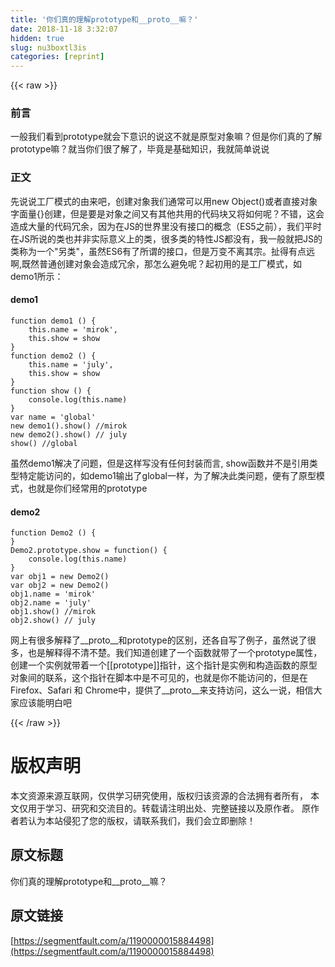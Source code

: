 ```yaml
---
title: '你们真的理解prototype和__proto__嘛？' 
date: 2018-11-18 3:32:07
hidden: true
slug: nu3boxtl3is
categories: [reprint]
---
```


{{< raw >}}
<h3 id="articleHeader0">&#x524D;&#x8A00;</h3><p>&#x4E00;&#x822C;&#x6211;&#x4EEC;&#x770B;&#x5230;prototype&#x5C31;&#x4F1A;&#x4E0B;&#x610F;&#x8BC6;&#x7684;&#x8BF4;&#x8FD9;&#x4E0D;&#x5C31;&#x662F;&#x539F;&#x578B;&#x5BF9;&#x8C61;&#x561B;&#xFF1F;&#x4F46;&#x662F;&#x4F60;&#x4EEC;&#x771F;&#x7684;&#x4E86;&#x89E3;prototype&#x561B;&#xFF1F;&#x5C31;&#x5F53;&#x4F60;&#x4EEC;&#x5F88;&#x4E86;&#x89E3;&#x4E86;&#xFF0C;&#x6BD5;&#x7ADF;&#x662F;&#x57FA;&#x7840;&#x77E5;&#x8BC6;&#xFF0C;&#x6211;&#x5C31;&#x7B80;&#x5355;&#x8BF4;&#x8BF4;</p><h3 id="articleHeader1">&#x6B63;&#x6587;</h3><p>&#x5148;&#x8BF4;&#x8BF4;&#x5DE5;&#x5382;&#x6A21;&#x5F0F;&#x7684;&#x7531;&#x6765;&#x5427;&#xFF0C;&#x521B;&#x5EFA;&#x5BF9;&#x8C61;&#x6211;&#x4EEC;&#x901A;&#x5E38;&#x53EF;&#x4EE5;&#x7528;new Object()&#x6216;&#x8005;&#x76F4;&#x63A5;&#x5BF9;&#x8C61;&#x5B57;&#x9762;&#x91CF;{}&#x521B;&#x5EFA;&#xFF0C;&#x4F46;&#x662F;&#x8981;&#x662F;&#x5BF9;&#x8C61;&#x4E4B;&#x95F4;&#x53C8;&#x6709;&#x5176;&#x4ED6;&#x5171;&#x7528;&#x7684;&#x4EE3;&#x7801;&#x5757;&#x53C8;&#x5C06;&#x5982;&#x4F55;&#x5462;&#xFF1F;&#x4E0D;&#x9519;&#xFF0C;&#x8FD9;&#x4F1A;&#x9020;&#x6210;&#x5927;&#x91CF;&#x7684;&#x4EE3;&#x7801;&#x5197;&#x4F59;&#xFF0C;&#x56E0;&#x4E3A;&#x5728;JS&#x7684;&#x4E16;&#x754C;&#x91CC;&#x6CA1;&#x6709;&#x63A5;&#x53E3;&#x7684;&#x6982;&#x5FF5;&#xFF08;ES5&#x4E4B;&#x524D;&#xFF09;&#xFF0C;&#x6211;&#x4EEC;&#x5E73;&#x65F6;&#x5728;JS&#x6240;&#x8BF4;&#x7684;&#x7C7B;&#x4E5F;&#x5E76;&#x975E;&#x5B9E;&#x9645;&#x610F;&#x4E49;&#x4E0A;&#x7684;&#x7C7B;&#xFF0C;&#x5F88;&#x591A;&#x7C7B;&#x7684;&#x7279;&#x6027;JS&#x90FD;&#x6CA1;&#x6709;&#xFF0C;&#x6211;&#x4E00;&#x822C;&#x5C31;&#x628A;JS&#x7684;&#x7C7B;&#x79F0;&#x4E3A;&#x4E00;&#x4E2A;&quot;&#x53E6;&#x7C7B;&quot;&#xFF0C;&#x867D;&#x7136;ES6&#x6709;&#x4E86;&#x6240;&#x8C13;&#x7684;&#x63A5;&#x53E3;&#xFF0C;&#x4F46;&#x662F;&#x4E07;&#x53D8;&#x4E0D;&#x79BB;&#x5176;&#x5B97;&#x3002;&#x626F;&#x5F97;&#x6709;&#x70B9;&#x8FDC;&#x554A;,&#x65E2;&#x7136;&#x666E;&#x901A;&#x521B;&#x5EFA;&#x5BF9;&#x8C61;&#x4F1A;&#x9020;&#x6210;&#x5197;&#x4F59;&#xFF0C;&#x90A3;&#x600E;&#x4E48;&#x907F;&#x514D;&#x5462;&#xFF1F;&#x8D77;&#x521D;&#x7528;&#x7684;&#x662F;&#x5DE5;&#x5382;&#x6A21;&#x5F0F;&#xFF0C;&#x5982;demo1&#x6240;&#x793A;&#xFF1A;</p><h4>demo1</h4><div class="widget-codetool" style="display:none"><div class="widget-codetool--inner"><span class="selectCode code-tool" data-toggle="tooltip" data-placement="top" title="" data-original-title="&#x5168;&#x9009;"></span> <span type="button" class="copyCode code-tool" data-toggle="tooltip" data-placement="top" data-clipboard-text="function demo1 () {
    this.name = &apos;mirok&apos;,
    this.show = show
}
function demo2 () {
    this.name = &apos;july&apos;,
    this.show = show
}
function show () {
    console.log(this.name)
}
var name = &apos;global&apos;
new demo1().show() //mirok
new demo2().show() // july
show() //global" title="" data-original-title="&#x590D;&#x5236;"></span> <span type="button" class="saveToNote code-tool" data-toggle="tooltip" data-placement="top" title="" data-original-title="&#x653E;&#x8FDB;&#x7B14;&#x8BB0;"></span></div></div><pre class="hljs javascript"><code><span class="hljs-function"><span class="hljs-keyword">function</span> <span class="hljs-title">demo1</span> (<span class="hljs-params"></span>) </span>{
    <span class="hljs-keyword">this</span>.name = <span class="hljs-string">&apos;mirok&apos;</span>,
    <span class="hljs-keyword">this</span>.show = show
}
<span class="hljs-function"><span class="hljs-keyword">function</span> <span class="hljs-title">demo2</span> (<span class="hljs-params"></span>) </span>{
    <span class="hljs-keyword">this</span>.name = <span class="hljs-string">&apos;july&apos;</span>,
    <span class="hljs-keyword">this</span>.show = show
}
<span class="hljs-function"><span class="hljs-keyword">function</span> <span class="hljs-title">show</span> (<span class="hljs-params"></span>) </span>{
    <span class="hljs-built_in">console</span>.log(<span class="hljs-keyword">this</span>.name)
}
<span class="hljs-keyword">var</span> name = <span class="hljs-string">&apos;global&apos;</span>
<span class="hljs-keyword">new</span> demo1().show() <span class="hljs-comment">//mirok</span>
<span class="hljs-keyword">new</span> demo2().show() <span class="hljs-comment">// july</span>
show() <span class="hljs-comment">//global</span></code></pre><p>&#x867D;&#x7136;demo1&#x89E3;&#x51B3;&#x4E86;&#x95EE;&#x9898;&#xFF0C;&#x4F46;&#x662F;&#x8FD9;&#x6837;&#x5199;&#x6CA1;&#x6709;&#x4EFB;&#x4F55;&#x5C01;&#x88C5;&#x800C;&#x8A00;, show&#x51FD;&#x6570;&#x5E76;&#x4E0D;&#x662F;&#x5F15;&#x7528;&#x7C7B;&#x578B;&#x7279;&#x5B9A;&#x80FD;&#x8BBF;&#x95EE;&#x7684;&#xFF0C;&#x5982;demo1&#x8F93;&#x51FA;&#x4E86;global&#x4E00;&#x6837;&#xFF0C;&#x4E3A;&#x4E86;&#x89E3;&#x51B3;&#x6B64;&#x7C7B;&#x95EE;&#x9898;&#xFF0C;&#x4FBF;&#x6709;&#x4E86;&#x539F;&#x578B;&#x6A21;&#x5F0F;&#xFF0C;&#x4E5F;&#x5C31;&#x662F;&#x4F60;&#x4EEC;&#x7ECF;&#x5E38;&#x7528;&#x7684;prototype</p><h4>demo2</h4><div class="widget-codetool" style="display:none"><div class="widget-codetool--inner"><span class="selectCode code-tool" data-toggle="tooltip" data-placement="top" title="" data-original-title="&#x5168;&#x9009;"></span> <span type="button" class="copyCode code-tool" data-toggle="tooltip" data-placement="top" data-clipboard-text="function Demo2 () {
}
Demo2.prototype.show = function() {
    console.log(this.name)
}
var obj1 = new Demo2()
var obj2 = new Demo2()
obj1.name = &apos;mirok&apos;
obj2.name = &apos;july&apos;
obj1.show() //mirok
obj2.show() // july
" title="" data-original-title="&#x590D;&#x5236;"></span> <span type="button" class="saveToNote code-tool" data-toggle="tooltip" data-placement="top" title="" data-original-title="&#x653E;&#x8FDB;&#x7B14;&#x8BB0;"></span></div></div><pre class="hljs javascript"><code><span class="hljs-function"><span class="hljs-keyword">function</span> <span class="hljs-title">Demo2</span> (<span class="hljs-params"></span>) </span>{
}
Demo2.prototype.show = <span class="hljs-function"><span class="hljs-keyword">function</span>(<span class="hljs-params"></span>) </span>{
    <span class="hljs-built_in">console</span>.log(<span class="hljs-keyword">this</span>.name)
}
<span class="hljs-keyword">var</span> obj1 = <span class="hljs-keyword">new</span> Demo2()
<span class="hljs-keyword">var</span> obj2 = <span class="hljs-keyword">new</span> Demo2()
obj1.name = <span class="hljs-string">&apos;mirok&apos;</span>
obj2.name = <span class="hljs-string">&apos;july&apos;</span>
obj1.show() <span class="hljs-comment">//mirok</span>
obj2.show() <span class="hljs-comment">// july</span>
</code></pre><p>&#x7F51;&#x4E0A;&#x6709;&#x5F88;&#x591A;&#x89E3;&#x91CA;&#x4E86;__proto__&#x548C;prototype&#x7684;&#x533A;&#x522B;&#xFF0C;&#x8FD8;&#x5404;&#x81EA;&#x5199;&#x4E86;&#x4F8B;&#x5B50;&#xFF0C;&#x867D;&#x7136;&#x8BF4;&#x4E86;&#x5F88;&#x591A;&#xFF0C;&#x4E5F;&#x662F;&#x89E3;&#x91CA;&#x5F97;&#x4E0D;&#x6E05;&#x4E0D;&#x695A;&#x3002;&#x6211;&#x4EEC;&#x77E5;&#x9053;&#x521B;&#x5EFA;&#x4E86;&#x4E00;&#x4E2A;&#x51FD;&#x6570;&#x5C31;&#x5E26;&#x4E86;&#x4E00;&#x4E2A;prototype&#x5C5E;&#x6027;&#xFF0C;&#x521B;&#x5EFA;&#x4E00;&#x4E2A;&#x5B9E;&#x4F8B;&#x5C31;&#x5E26;&#x7740;&#x4E00;&#x4E2A;[[prototype]]&#x6307;&#x9488;&#xFF0C;&#x8FD9;&#x4E2A;&#x6307;&#x9488;&#x662F;&#x5B9E;&#x4F8B;&#x548C;&#x6784;&#x9020;&#x51FD;&#x6570;&#x7684;&#x539F;&#x578B;&#x5BF9;&#x8C61;&#x95F4;&#x7684;&#x8054;&#x7CFB;&#xFF0C;&#x8FD9;&#x4E2A;&#x6307;&#x9488;&#x5728;&#x811A;&#x672C;&#x4E2D;&#x662F;&#x4E0D;&#x53EF;&#x89C1;&#x7684;&#xFF0C;&#x4E5F;&#x5C31;&#x662F;&#x4F60;&#x4E0D;&#x80FD;&#x8BBF;&#x95EE;&#x7684;&#xFF0C;&#x4F46;&#x662F;&#x5728;Firefox&#x3001;Safari &#x548C; Chrome&#x4E2D;&#xFF0C;&#x63D0;&#x4F9B;&#x4E86;__proto__&#x6765;&#x652F;&#x6301;&#x8BBF;&#x95EE;&#xFF0C;&#x8FD9;&#x4E48;&#x4E00;&#x8BF4;&#xFF0C;&#x76F8;&#x4FE1;&#x5927;&#x5BB6;&#x5E94;&#x8BE5;&#x80FD;&#x660E;&#x767D;&#x5427;</p>
{{< /raw >}}

# 版权声明
本文资源来源互联网，仅供学习研究使用，版权归该资源的合法拥有者所有，
本文仅用于学习、研究和交流目的。转载请注明出处、完整链接以及原作者。
原作者若认为本站侵犯了您的版权，请联系我们，我们会立即删除！

## 原文标题
你们真的理解prototype和__proto__嘛？

## 原文链接
[https://segmentfault.com/a/1190000015884498](https://segmentfault.com/a/1190000015884498)

